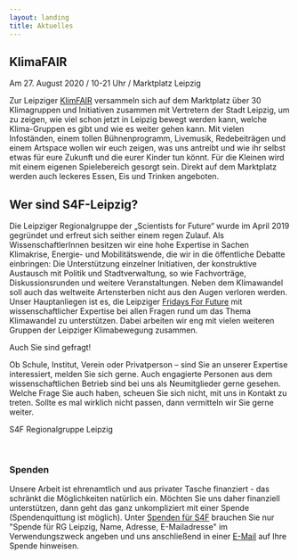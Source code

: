 ```yaml
---
layout: landing
title: Aktuelles
---
```

<h2>KlimaFAIR</h2>

Am 27. August 2020 / 10-21 Uhr / Marktplatz Leipzig

Zur Leipziger <a href="https://leipzigfuersklima.de/klimafair-2022/" target="blank">KlimFAIR</a> versammeln sich auf dem Marktplatz über 30 Klimagruppen und Initiativen zusammen mit Vertretern der Stadt Leipzig, um zu zeigen, wie viel schon jetzt in Leipzig bewegt werden kann, welche Klima-Gruppen es gibt und wie es weiter gehen kann. Mit vielen Infoständen, einem tollen Bühnenprogramm, Livemusik, Redebeiträgen und einem Artspace wollen wir euch zeigen, was uns antreibt und wie ihr selbst etwas für eure Zukunft und die eurer Kinder tun könnt. Für die Kleinen wird mit einem eigenen Spielebereich gesorgt sein. Direkt auf dem Marktplatz werden auch leckeres Essen, Eis und Trinken angeboten.

<h2>Wer sind S4F-Leipzig?</h2>

Die Leipziger Regionalgruppe der „Scientists for Future“ wurde im April 2019 gegründet und erfreut sich seither einem regen Zulauf. Als WissenschaftlerInnen besitzen wir eine hohe Expertise in Sachen Klimakrise, Energie- und Mobilitätswende, die wir in die öffentliche Debatte einbringen: Die Unterstützung einzelner Initiativen, der konstruktive Austausch mit Politik und Stadtverwaltung, so wie Fachvorträge, Diskussionsrunden und weitere Veranstaltungen. Neben dem Klimawandel soll auch das weltweite Artensterben nicht aus den Augen verloren werden. Unser Hauptanliegen ist es, die Leipziger <a href="https://fffleipzig.de/" target="blank">Fridays For Future</a> mit wissenschaftlicher Expertise bei allen Fragen rund um das Thema Klimawandel zu unterstützen. Dabei arbeiten wir eng mit vielen weiteren Gruppen der Leipziger Klimabewegung zusammen.

Auch Sie sind gefragt! 

Ob Schule, Institut, Verein oder Privatperson – sind Sie an unserer Expertise interessiert, melden Sie sich gerne. Auch engagierte Personen aus dem wissenschaftlichen Betrieb sind bei uns als Neumitglieder gerne gesehen. Welche Frage Sie auch haben, scheuen Sie sich nicht, mit uns in Kontakt zu treten. Sollte es mal wirklich nicht passen, dann vermitteln wir Sie gerne weiter.

S4F Regionalgruppe Leipzig

<br>

<h3>Spenden</h3>

Unsere Arbeit ist ehrenamtlich und aus privater Tasche finanziert - das schränkt die Möglichkeiten natürlich ein. Möchten Sie uns daher finanziell unterstützen, dann geht das ganz unkompliziert mit einer Spende (Spendenquittung ist möglich). Unter <a href="https://de.scientists4future.org/ueber-uns/spenden/">Spenden für S4F</a> brauchen Sie nur "Spende für RG Leipzig, Name, Adresse, E-Mailadresse" im Verwendungszweck angeben und uns anschließend in einer <a href="mailto:leipzig@scientists4future.org">E-Mail</a> auf Ihre Spende hinweisen.
